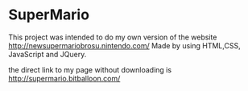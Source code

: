 # SuperMario

This project was intended to do my own version of the website http://newsupermariobrosu.nintendo.com/ 
Made by using HTML,CSS, JavaScript and JQuery. 

the direct link to my page without downloading is http://supermario.bitballoon.com/
